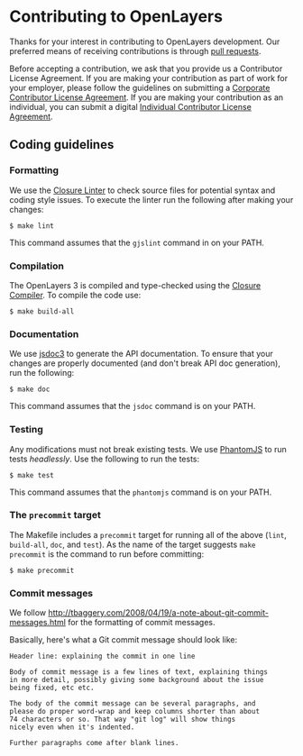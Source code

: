 # Contributing to OpenLayers

Thanks for your interest in contributing to OpenLayers development.  Our
preferred means of receiving contributions is through [pull
requests](https://help.github.com/articles/using-pull-requests).

Before accepting a contribution, we ask that you provide us a Contributor
License Agreement.  If you are making your contribution as part of work for
your employer, please follow the guidelines on submitting a [Corporate
Contributor License Agreement](http://www.openlayers.org/ccla.txt).  If you are
making your contribution as an individual, you can submit a digital
[Individual Contributor License Agreement](https://docs.google.com/spreadsheet/viewform?formkey=dGNNVUJEMXF2dERTU0FXM3JjNVBQblE6MQ).

## Coding guidelines

### Formatting

We use the [Closure
Linter](https://developers.google.com/closure/utilities/docs/linter_howto) to
check source files for potential syntax and coding style issues. To execute the
linter run the following after making your changes:

    $ make lint

This command assumes that the `gjslint` command in on your PATH.

### Compilation

The OpenLayers 3 is compiled and type-checked using the [Closure
Compiler](https://developers.google.com/closure/compiler/). To
compile the code use:

    $ make build-all

### Documentation

We use [jsdoc3](https://github.com/jsdoc3/jsdoc) to generate the API
documentation.  To ensure that your changes are properly documented (and don't
break API doc generation), run the following:

    $ make doc

This command assumes that the `jsdoc` command is on your PATH.

### Testing

Any modifications must not break existing tests. We use
[PhantomJS](http://phantomjs.org/) to run tests *headlessly*.
Use the following to run the tests:

    $ make test

This command assumes that the `phantomjs` command is on your PATH.

### The `precommit` target

The Makefile includes a `precommit` target for running all of the
above (`lint`, `build-all`, `doc`, and `test`). As the name of the
target suggests `make precommit` is the command to run before
committing:

    $ make precommit

### Commit messages

We follow http://tbaggery.com/2008/04/19/a-note-about-git-commit-messages.html
for the formatting of commit messages.

Basically, here's what a Git commit message should look like:

    Header line: explaining the commit in one line

    Body of commit message is a few lines of text, explaining things
    in more detail, possibly giving some background about the issue
    being fixed, etc etc.

    The body of the commit message can be several paragraphs, and
    please do proper word-wrap and keep columns shorter than about
    74 characters or so. That way "git log" will show things
    nicely even when it's indented.

    Further paragraphs come after blank lines.
